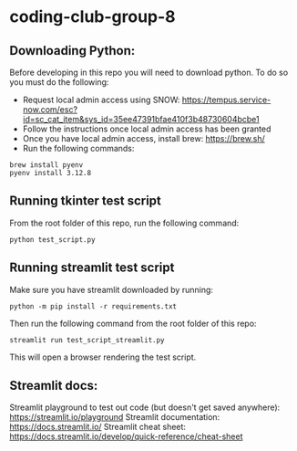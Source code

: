 # coding-club-group-8

## Downloading Python:

Before developing in this repo you will need to download python. To do so you must do the following:
- Request local admin access using SNOW: https://tempus.service-now.com/esc?id=sc_cat_item&sys_id=35ee47391bfae410f3b48730604bcbe1
- Follow the instructions once local admin access has been granted
- Once you have local admin access, install brew: https://brew.sh/
- Run the following commands:
```
brew install pyenv
pyenv install 3.12.8
```

## Running tkinter test script
From the root folder of this repo, run the following command:
```
python test_script.py
```

## Running streamlit test script
Make sure you have streamlit downloaded by running:
```
python -m pip install -r requirements.txt
```
Then run the following command from the root folder of this repo:
```
streamlit run test_script_streamlit.py
```
This will open a browser rendering the test script.

## Streamlit docs:
Streamlit playground to test out code (but doesn't get saved anywhere): https://streamlit.io/playground
Streamlit documentation: https://docs.streamlit.io/
Streamlit cheat sheet: https://docs.streamlit.io/develop/quick-reference/cheat-sheet

